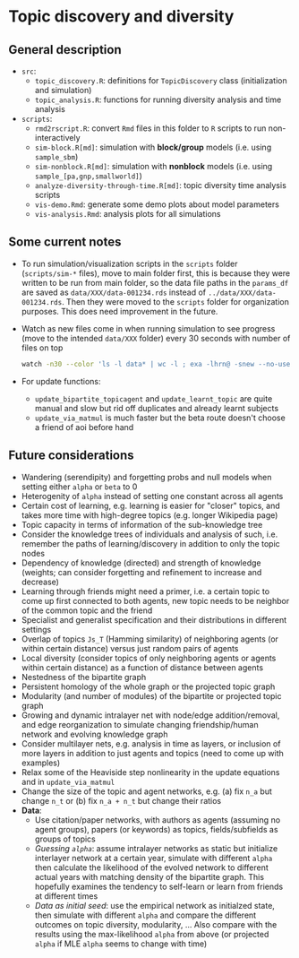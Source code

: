 # Topic discovery and diversity

## General description

- `src`:
  - `topic_discovery.R`: definitions for `TopicDiscovery` class (initialization and simulation)
  - `topic_analysis.R`: functions for running diversity analysis and time analysis
- `scripts`:
  - `rmd2rscript.R`: convert `Rmd` files in this folder to `R` scripts to run non-interactively
  - `sim-block.R[md]`: simulation with **block/group** models (i.e. using `sample_sbm`)
  - `sim-nonblock.R[md]`: simulation with **nonblock** models (i.e. using `sample_[pa,gnp,smallworld]`)
  - `analyze-diversity-through-time.R[md]`: topic diversity time analysis scripts
  - `vis-demo.Rmd`: generate some demo plots about model parameters
  - `vis-analysis.Rmd`: analysis plots for all simulations

## Some current notes

- To run simulation/visualization scripts in the `scripts` folder (`scripts/sim-*` files), move to main folder first, this is because they were written to be run from main folder, so the data file paths in the `params_df` are saved as `data/XXX/data-001234.rds` instead of `../data/XXX/data-001234.rds`. Then they were moved to the `scripts` folder for organization purposes. This does need improvement in the future.

- Watch as new files come in when running simulation to see progress (move to the intended `data/XXX` folder) every 30 seconds with number of files on top 

  ``` bash
  watch -n30 --color 'ls -l data* | wc -l ; exa -lhrn@ -snew --no-user --no-permissions' 
  ```

- For update functions:
  - `update_bipartite_topicagent` and `update_learnt_topic` are quite manual and slow but rid off duplicates and already learnt subjects
  - `update_via_matmul` is much faster but the beta route doesn't choose a friend of aoi before hand

## Future considerations 

- Wandering (serendipity) and forgetting probs and null models when setting either `alpha` or `beta` to 0
- Heterogenity of `alpha` instead of setting one constant across all agents 
- Certain cost of learning, e.g. learning is easier for "closer" topics, and takes more time with high-degree topics (e.g. longer Wikipedia page)
- Topic capacity in terms of information of the sub-knowledge tree
- Consider the knowledge trees of individuals and analysis of such, i.e. remember the paths of learning/discovery in addition to only the topic nodes 
- Dependency of knowledge (directed) and strength of knowledge (weights; can consider forgetting and refinement to increase and decrease)
- Learning through friends might need a primer, i.e. a certain topic to come up first connected to both agents, new topic needs to be neighbor of the common topic and the friend
- Specialist and generalist specification and their distributions in different settings 
- Overlap of topics `Js_T` (Hamming similarity) of neighboring agents (or within certain distance) versus just random pairs of agents 
- Local diversity (consider topics of only neighboring agents or agents within certain distance) as a function of distance between agents 
- Nestedness of the bipartite graph 
- Persistent homology of the whole graph or the projected topic graph 
- Modularity (and number of modules) of the bipartite or projected topic graph 
- Growing and dynamic intralayer net with node/edge addition/removal, and edge reorganization to simulate changing friendship/human network and evolving knowledge graph
- Consider multilayer nets, e.g. analysis in time as layers, or inclusion of more layers in addition to just agents and topics (need to come up with examples) 
- Relax some of the Heaviside step nonlinearity in the update equations and in `update_via_matmul`
- Change the size of the topic and agent networks, e.g. (a) fix `n_a` but change `n_t` or (b) fix `n_a + n_t` but change their ratios  
- **Data**: 
  - Use citation/paper networks, with authors as agents (assuming no agent groups), papers (or keywords) as topics, fields/subfields as groups of topics
  - *Guessing `alpha`*: assume intralayer networks as static but initialize interlayer network at a certain year, simulate with different `alpha` then calculate the likelihood of the evolved network to different actual years with matching density of the bipartite graph. This hopefully examines the tendency to self-learn or learn from friends at different times 
  - *Data as initial seed*: use the empirical network as initialzed state, then simulate with different `alpha` and compare the different outcomes on topic diversity, modularity, ... Also compare with the results using the max-likelihood `alpha` from above (or projected `alpha` if MLE `alpha` seems to change with time) 

